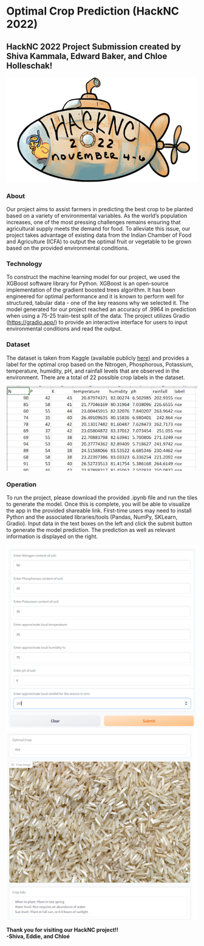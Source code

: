 # Optimal Crop Prediction (HackNC 2022)
## **HackNC 2022 Project Submission created by Shiva Kammala, Edward Baker, and Chloe Holleschak!**

![Alt text](/assets/alternate/hacknc.png?raw=true "HackNC 2022 Logo")

### About
Our project aims to assist farmers in predicting the best crop to be planted based on a variety of environmental variables. As the world’s population increases, one of the most pressing challenges remains ensuring that agricultural supply meets the demand for food. To alleviate this issue, our project takes advantage of existing data from the Indian Chamber of Food and Agriculture (ICFA) to output the optimal fruit or vegetable to be grown based on the provided environmental conditions.

### Technology
To construct the machine learning model for our project, we used the XGBoost software library for Python. XGBoost is an open-source implementation of the gradient boosted trees algorithm. It has been engineered for optimal performance and it is known to perform well for structured, tabular data - one of the key reasons why we selected it. The model generated for our project reached an accuracy of .9964 in prediction when using a 75-25 train-test split of the data. The project utilizes Gradio (https://gradio.app/) to provide an interactive interface for users to input environmental conditions and read the output. 

### Dataset
The dataset is taken from Kaggle (available publicly [here](https://www.kaggle.com/datasets/siddharthss/crop-recommendation-dataset)) and provides a label for the optimal crop based on the Nitrogen, Phosphorous, Potassium, temperature, humidity, pH, and rainfall levels that are observed in the environment. There are a total of 22 possible crop labels in the dataset.

![Alt text](/assets/alternate/dataset_screenshot.png?raw=true "Dataset")

### Operation
To run the project, please download the provided .ipynb file and run the tiles to generate the model. Once this is complete, you will be able to visualize the app in the provided shareable link. First-time users may need to install Python and the associated libraries/tools (Pandas, NumPy, SKLearn, Gradio). Input data in the text boxes on the left and click the submit button to generate the model prediction. The prediction as well as relevant information is displayed on the right.

![Alt text](/assets/alternate/input_screenshot.png?raw=true "Input")
![Alt text](/assets/alternate/rice_screenshot.png?raw=true "Output")

**Thank you for visiting our HackNC project!!<br />-Shiva, Eddie, and Chloé**
